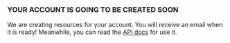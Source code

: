 ### YOUR ACCOUNT IS GOING TO BE CREATED SOON

We are creating resources for your account.
You will receive an email when it is ready!
Meanwhile, you can read the <a href="https://docs.queuemail.dev">API docs</a> for use it.
